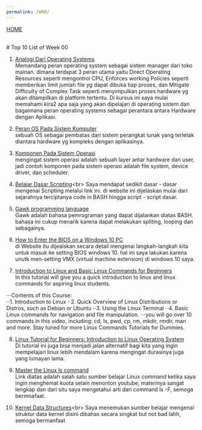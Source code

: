 ```yaml
---
permalink: /W00/
---
```

[HOME](../)

<br>
# Top 10 List of Week 00

1. [Analogi Dari Operating Systems](https://classroom.udacity.com/courses/ud923/lessons/3014898657/concepts/30622485370923)<br>
Memandang peran operating system sebagai sistem manager dari toko mainan. dimana terdapat 3 peran utama yaitu Direct Operating Resources seperti mengontrol CPU, Enforces working Policies seperti memberikan limit jumlah file yg dapat dibuka tiap proses, dan Mitigate Difficulty of Complex Task seperti menyimpulkan proses hardware yg akan ditampilkan di platform tertentu. Di kursus ini saya mulai memahami kira2 apa saja yang akan dipelajari di operating sistem dan bagaimana peran operating systems sebagai perantara antara Hardware dengan Aplikasi.

2. [Peran OS Pada Sistem Komputer](https://classroom.udacity.com/courses/ud923/lessons/3014898657/concepts/34183989460923)<br>
sebuah OS sebagai pembatas dari sistem perangkat lunak yang terletak diantara hardware yg kompleks dengan aplikasinya.

3. [Komponen Pada Sistem Operasi](https://classroom.udacity.com/courses/ud923/lessons/3014898657/concepts/30622485380923)<br>
mengingat sistem operasi adalah sebuah layer antar hardware dan user, jadi contoh komponen pada sistem operasi adalah file system, device driver, dan scheduler.

4. [Belajar Dasar Scripting](https://en.wikipedia.org/wiki/Bash_(Unix_shell))<br>
Saya mendapat sedikit dasar - dasar mengenai Scripting melalui link ini. di website ini dijelaskan mulai dari sejarahnya terciptanya code in BASH hingga script - script dasar. 

5. [Gawk programming language](https://www.gnu.org/software/gawk/)<br>
Gawk adalah bahasa pemrograman yang dapat dijalankan diatas BASH. bahasa ini cukup menarik karena dapat melakukan spliting, looping dan sebagainya.

6. [How to Enter the BIOS on a Windows 10 PC](https://www.laptopmag.com/articles/access-bios-windows-10)<br>
di Website itu dijealskan secara detail mengenai langkah-langkah kita untuk masuk ke setting BIOS windows 10. hal ini saya lakukan karena unutk men-setting VMX (virtual machine extension) di windows 10 saya.

7. [Introduction to Linux and Basic Linux Commands for Beginners
](https://www.youtube.com/watch?v=IVquJh3DXUA)<br>
In this tutorial will give you a quick introduction to linux and linux commands for aspiring linux students.<br>

⋅⋅⋅Contents of this Course:<br>
⋅⋅1. Introduction to Linux
⋅⋅2. Quick Overview of Linux Distributions or Distros, such as Debian or Ubuntu
⋅⋅3. Using the Linux Terminal
⋅⋅4. Basic Linux commands for navigation and file manipulation.
⋅⋅⋅you will go over 10 commands in this video, including: cd, ls, pwd, cp, rm, mkdir, rmdir, man and more. Stay tuned for more Linux Commands Tutorials for Dummies.

8. [Linux Tutorial for Beginners: Introduction to Linux Operating System](https://www.youtube.com/watch?v=V1y-mbWM3B8)<br>
Di tutorial ini juga bisa menjadi jalan alternatif bagi kita yang ingin mempelajari linux lebih mendalam karena mengingat durasinya juga yang lumayan lama.

9. [Master the Linux ls command](https://opensource.com/article/19/7/master-ls-command)<br>
Link diatas adalah salah satu sumber belajar Linux command ketika saya ingin menghemat kuota selain menonton youtube, materinya sangat lengkap  dan dari situ saya mengetahui arti dari command ls -F, semoga bermnafaat.

10. [Kernel Data Structures](https://www.tutorialspoint.com/Kernel-Data-Structures#:~:text=The%20kernel%20data%20structures%20are,the%20details%20about%20the%20process.&text=They%20may%20contain%20data%20as%20well%20as%20pointers%20to%20other%20data%20structures.)<br>
Saya menemukan sumber belajar mengenai struktur data kernel disini dibahas secara singkat but not bad lahh, semoga bermanfaat
